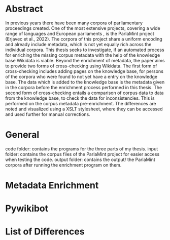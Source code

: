 # Abstract

In previous years there have been many corpora of parliamentary proceedings created. One of the most extensive projects, covering a wide range of languages and European parliaments , is the ParlaMint project (Erjavec et al., 2022). The corpora of this project share a uniform encoding and already include metadata, which is not yet equally rich across the individual corpora.
This thesis seeks to investigate, if an automated process for enriching the missing corpus metadata with the help of the knowledge base Wikidata is viable. 
Beyond the enrichment of metadata, the paper aims to provide two forms of cross-checking using Wikidata. 
The first form of cross-checking includes adding pages on the knowledge base, for persons of the corpora who were found to not yet have a entry on the knowledge base. The data which is added to the knowledge base is the metadata given in the corpora before the enrichment process performed in this thesis. 
The second form of cross-checking entails a comparison of corpus data to data from the knowledge base, to check the data for inconsistencies. This is performed on the corpus metadata pre-enrichment. The differences are noted and visualized using a XSLT stylesheet, where they can be accessed and used further for manual corrections.

# General
code folder: contains the programs for the three parts of my thesis.
input folder: contains the corpus files of the ParlaMint project for easier access when testing the code.
output folder: contains the output/ the ParlaMint corpora after running the enrichment program on them.

# Metadata Enrichment


# Pywikibot


# List of Differences
